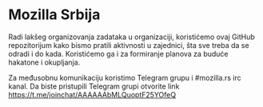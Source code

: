 # Mozilla Srbija

Radi lakšeg organizovanja zadataka u organizaciji, koristićemo ovaj GitHub repozitorijum kako bismo pratili aktivnosti u zajednici, šta sve treba da se odradi i do kada. Koristićemo ga i za formiranje planova za buduće hakatone i okupljanja.

Za međusobnu komunikaciju koristimo Telegram grupu i #mozilla.rs irc kanal. Da biste pristupili Telegram grupi otvorite link https://t.me/joinchat/AAAAAAbMLQuoptF25YOfeQ
